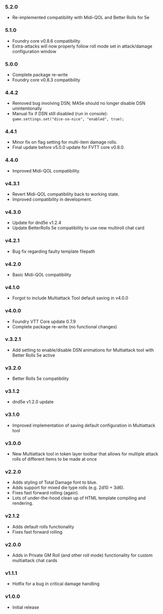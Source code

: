 ### 5.2.0
* Re-implemented compatibility with Midi-QOL and Better Rolls for 5e
### 5.1.0
* Foundry core v0.8.6 compatibility
* Extra-attacks will now properly follow roll mode set in attack/damage configuration window
### 5.0.0
* Complete package re-write
* Foundry core v0.8.3 compatibility
### 4.4.2
* Removed bug involving DSN; MA5e should no longer disable DSN unintentionally
* Manual fix if DSN still disabled (run in console): `game.settings.set("dice-so-nice", "enabled", true);`
### 4.4.1
* Minor fix on flag setting for multi-item damage rolls.
* Final update before v5.0.0 update for FVTT core v0.8.0.
### 4.4.0
* Improved Midi-QOL compatibility.
### v4.3.1
* Revert Midi-QOL compatibility back to working state.
* Improved compatibility in development.
### v4.3.0
* Update for dnd5e v1.2.4
* Update BetterRolls 5e compatibility to use new multiroll chat card
### v4.2.1
* Bug fix regarding faulty template filepath
### v4.2.0
* Basic Midi-QOL compatibility
### v4.1.0
* Forgot to include Multiattack Tool default saving in v4.0.0
### v4.0.0
* Foundry VTT Core update 0.7.9
* Complete package re-write (no functional changes)
### v.3.2.1
* Add setting to enable/disable DSN animations for Multiattack tool with Better Rolls 5e active
### v3.2.0
* Better Rolls 5e compatibility
### v3.1.2
* dnd5e v1.2.0 update
### v3.1.0
* Improved implementation of saving default configuration in Multiattack tool
### v3.0.0
* New Multiattack tool in token layer toolbar that allows for multiple attack rolls of different items to be made at once
### v2.2.0
* Adds styling of Total Damage font to blue.
* Adds support for mixed die type rolls (e.g. 2d10 + 3d6).
* Fixes fast forward rolling (again).
* Lots of under-the-hood clean up of HTML template compiling and rendering.
### v2.1.2
* Adds default rolls functionality
* Fixes fast forward rolling
### v2.0.0
* Adds in Private GM Roll (and other roll mode) functionality for custom multiattack chat cards
### v1.1.1
* Hotfix for a bug in critical damage handling
### v1.0.0
* Initial release
